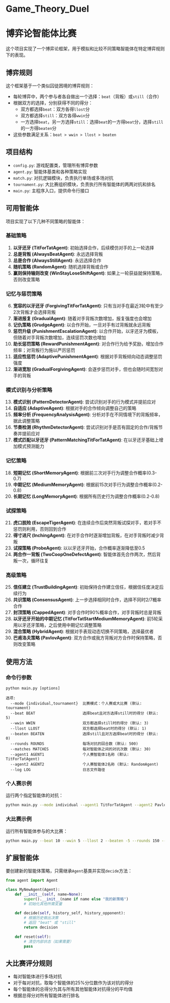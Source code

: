 # Game_Theory_Duel

# 博弈论智能体比赛

这个项目实现了一个博弈论框架，用于模拟和比较不同策略智能体在特定博弈规则下的表现。

## 博弈规则

这个框架基于一个类似囚徒困境的博弈规则：

- 每轮博弈中，两个参与者各自做出一个选择：`beat`（背叛）或`still`（合作）
- 根据双方的选择，分别获得不同的得分：
  - 双方都选择`beat`：双方各得`llost`分
  - 双方都选择`still`：双方各得`wwin`分
  - 一方选择`beat`，另一方选择`still`：选择`beat`的一方得`beat`分，选择`still`的一方得`beaten`分
- 这些参数满足关系：`beat > wwin > llost > beaten`

## 项目结构

- `config.py`: 游戏配置类，管理所有博弈参数
- `agent.py`: 智能体基类和各种策略实现
- `match.py`: 对抗逻辑模块，负责执行单场或多场对抗
- `tournament.py`: 大比赛组织模块，负责执行所有智能体的两两对抗和排名
- `main.py`: 主程序入口，提供命令行接口

## 可用智能体

项目实现了以下几种不同策略的智能体：

### 基础策略
1. **以牙还牙 (TitForTatAgent)**: 初始选择合作，后续模仿对手的上一轮选择
2. **总是背叛 (AlwaysBeatAgent)**: 永远选择背叛
3. **总是合作 (AlwaysStillAgent)**: 永远选择合作
4. **随机策略 (RandomAgent)**: 随机选择背叛或合作
5. **赢则保持输则改变 (WinStayLoseShiftAgent)**: 如果上一轮获益就保持策略，否则改变策略

### 记忆与惩罚策略
6. **宽容的以牙还牙 (ForgivingTitForTatAgent)**: 只有当对手在最近3轮中有至少2次背叛才会选择背叛
7. **渐进报复 (GradualAgent)**: 随着对手背叛次数增加，报复强度也会增加
8. **记仇策略 (GrudgeAgent)**: 以合作开始，一旦对手有过背叛就永远背叛
9. **惩罚升级 (PunishmentEscalationAgent)**: 以合作开始，以牙还牙为模板，但随着对手背叛次数增加，连续惩罚次数也增加
10. **助长惩罚策略 (RewardPunishmentAgent)**: 对合作行为给予奖励，增加合作频率；对背叛行为施以严厉惩罚
11. **适应性惩罚 (AdaptivePunishmentAgent)**: 根据对手背叛倾向动态调整惩罚强度
12. **渐进宽恕 (GradualForgivingAgent)**: 会逐步惩罚对手，但也会随时间宽恕对手的背叛

### 模式识别与分析策略
13. **模式识别 (PatternDetectorAgent)**: 尝试识别对手的行为模式并提前应对
14. **自适应 (AdaptiveAgent)**: 根据对手的合作倾向调整自己的策略
15. **频率分析 (FrequencyAnalysisAgent)**: 分析对手在不同情境下的背叛频率，据此调整策略
16. **节奏检测 (RhythmDetectorAgent)**: 尝试识别对手是否有固定的合作/背叛节奏并提前应对
17. **模式匹配以牙还牙 (PatternMatchingTitForTatAgent)**: 在以牙还牙基础上增加模式预测能力

### 记忆策略
18. **短期记忆 (ShortMemoryAgent)**: 根据前三次对手行为调整合作概率(0.3-0.7)
19. **中期记忆 (MediumMemoryAgent)**: 根据前15次对手行为调整合作概率(0.2-0.8)
20. **长期记忆 (LongMemoryAgent)**: 根据所有历史行为调整合作概率(0.2-0.8)

### 试探策略
21. **虎口脱险 (EscapeTigerAgent)**: 在连续合作后突然背叛试探对手，若对手不惩罚则利用，否则回到合作
22. **得寸进尺 (InchingAgent)**: 在对手合作时逐渐增加背叛，在对手背叛时减少背叛
23. **试探策略 (ProbeAgent)**: 以以牙还牙开始，合作概率逐渐降低至0.5
24. **两合作一背叛 (TwoCoopOneDefectAgent)**: 智能体首先合作两次，然后背叛一次，循环往复

### 高级策略
25. **信任建立 (TrustBuildingAgent)**: 初始保持合作建立信任，根据信任度决定后续行为
26. **共识策略 (ConsensusAgent)**: 上一步选择相同时合作，选择不同时2/7概率合作
27. **封顶策略 (CappedAgent)**: 对手合作时90%概率合作，对手背叛时总是背叛
28. **以牙还牙开始的中期记忆 (TitForTatStartMediumMemoryAgent)**: 前5轮采用以牙还牙策略，之后使用中期记忆调整策略
29. **混合策略 (HybridAgent)**: 根据对手表现动态切换不同策略，选择最优者
30. **巴甫洛夫策略 (PavlovAgent)**: 双方合作或我方背叛对方合作时保持策略，否则改变策略

## 使用方法

### 命令行参数

```
python main.py [options]

选项:
  --mode {individual,tournament}  比赛模式：个人赛或大比赛 (默认: tournament)
  --beat BEAT                     选择beat且对方选择still时的得分 (默认: 5)
  --wwin WWIN                     双方都选择still时的得分 (默认: 3)
  --llost LLOST                   双方都选择beat时的得分 (默认: 1)  
  --beaten BEATEN                 选择still且对方选择beat时的得分 (默认: 0)
  --rounds ROUNDS                 每场对抗的回合数 (默认: 500)
  --matches MATCHES               每对智能体之间的对抗次数 (默认: 30)
  --agent1 AGENT1                 个人赛智能体1名称 (默认: TitForTatAgent)
  --agent2 AGENT2                 个人赛智能体2名称 (默认: RandomAgent)
  --log LOG                       日志文件路径
```

### 个人赛示例

运行两个指定智能体的对抗：

```bash
python main.py --mode individual --agent1 TitForTatAgent --agent2 PavlovAgent --rounds 200 --matches 5
```

### 大比赛示例

运行所有智能体参与的大比赛：

```bash
python main.py --beat 10 --wwin 5 --llost 2 --beaten -5 --rounds 150 --matches 20
```

## 扩展智能体

要创建新的智能体策略，只需继承`Agent`基类并实现`decide`方法：

```python
from agent import Agent

class MyNewAgent(Agent):
    def __init__(self, name=None):
        super().__init__(name if name else "我的新策略")
        # 初始化其他所需变量
    
    def decide(self, history_self, history_opponent):
        # 根据历史做出决策
        # 返回 "beat" 或 "still"
        return decision
        
    def reset(self):
        # 清空内部状态（如果需要）
        pass
```

## 大比赛评分规则

- 每对智能体进行多场对抗
- 对于每对对抗，取每个智能体的25%分位数作为该对抗的得分
- 每个智能体的总得分为其与所有其他智能体对抗得分的平均值
- 根据总得分对所有智能体进行排名
